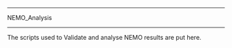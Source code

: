 ****************
NEMO_Analysis
***************

The scripts used to Validate and analyse NEMO results are put here.

